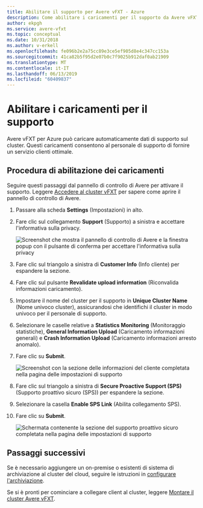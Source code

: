 ```yaml
---
title: Abilitare il supporto per Avere vFXT - Azure
description: Come abilitare i caricamenti per il supporto da Avere vFXT per Azure
author: ekpgh
ms.service: avere-vfxt
ms.topic: conceptual
ms.date: 10/31/2018
ms.author: v-erkell
ms.openlocfilehash: fe096b2e2a75cc89e3ce5ef905d8e4c347cc153a
ms.sourcegitcommit: 41ca82b5f95d2e07b0c7f9025b912daf0ab21909
ms.translationtype: MT
ms.contentlocale: it-IT
ms.lasthandoff: 06/13/2019
ms.locfileid: "60409837"
---
```

# <a name="enable-support-uploads"></a>Abilitare i caricamenti per il supporto

Avere vFXT per Azure può caricare automaticamente dati di supporto sul cluster. Questi caricamenti consentono al personale di supporto di fornire un servizio clienti ottimale.

## <a name="steps-to-enable-uploads"></a>Procedura di abilitazione dei caricamenti

Seguire questi passaggi dal pannello di controllo di Avere per attivare il supporto. Leggere [Accedere al cluster vFXT](avere-vfxt-cluster-gui.md) per sapere come aprire il pannello di controllo di Avere.

1. Passare alla scheda **Settings** (Impostazioni) in alto.
1. Fare clic sul collegamento **Support** (Supporto) a sinistra e accettare l'informativa sulla privacy.

   ![Screenshot che mostra il pannello di controllo di Avere e la finestra popup con il pulsante di conferma per accettare l'informativa sulla privacy](media/avere-vfxt-privacy-policy.png)

1. Fare clic sul triangolo a sinistra di **Customer Info** (Info cliente) per espandere la sezione.
1. Fare clic sul pulsante **Revalidate upload information** (Riconvalida informazioni caricamento).
1. Impostare il nome del cluster per il supporto in **Unique Cluster Name** (Nome univoco cluster), assicurandosi che identifichi il cluster in modo univoco per il personale di supporto.
1. Selezionare le caselle relative a **Statistics Monitoring** (Monitoraggio statistiche), **General Information Upload** (Caricamento informazioni generali) e **Crash Information Upload** (Caricamento informazioni arresto anomalo).
1. Fare clic su **Submit**.

   ![Screenshot con la sezione delle informazioni del cliente completata nella pagina delle impostazioni di supporto](media/avere-vfxt-support-info.png)

1. Fare clic sul triangolo a sinistra di **Secure Proactive Support (SPS)** (Supporto proattivo sicuro (SPS)) per espandere la sezione.
1. Selezionare la casella **Enable SPS Link** (Abilita collegamento SPS).
1. Fare clic su **Submit**.

   ![Schermata contenente la sezione del supporto proattivo sicuro completata nella pagina delle impostazioni di supporto](media/avere-vfxt-support-sps.png)

## <a name="next-steps"></a>Passaggi successivi

Se è necessario aggiungere un on-premise o esistenti di sistema di archiviazione al cluster del cloud, seguire le istruzioni in [configurare l'archiviazione](avere-vfxt-add-storage.md). 

Se si è pronti per cominciare a collegare client al cluster, leggere [Montare il cluster Avere vFXT](avere-vfxt-mount-clients.md).